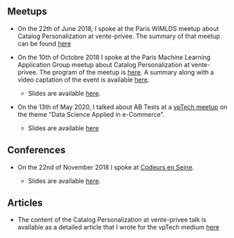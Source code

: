 
## Meetups

* On the 22th of June 2018, I spoke at the Paris WiMLDS meetup about Catalog Personalization at vente-privee. The summary of that meetup can be found [here](https://medium.com/@WiMLDS_Paris/7-paris-women-in-machine-learning-data-science-recommender-systems-optimization-engineering-76d4904b75af)

* On the 10th of Octobre 2018 I spoke at the Paris Machine Learning Application Group meetup about Catalog Personalization at vente-privee. The program of the meetup is [here](https://www.meetup.com/Paris-Machine-learning-applications-group/events/254137590/). A summary along with a video captation of the event is available [here](https://nuit-blanche.blogspot.com/2018/10/paris-machine-learning-1-s6-at-vente.html).

    - Slides are available [here](https://www.slideshare.net/BettyMoreschini/catalog-personalization).

* On the 13th of May 2020, I talked about AB Tests at a [vpTech meetup](https://www.meetup.com/vpTech/events/270500706) on the theme "Data Science Applied in e-Commerce".

    - Slides are available [here](https://www.slideshare.net/BettyMoreschini/ab-tests-theory-and-rex)

## Conferences

* On the 22nd of November 2018 I spoke at [Codeurs en Seine](https://www.codeursenseine.com/2018/programme).

    - Slides are available [here](https://www.slideshare.net/BettyMoreschini/catalog-personalization).

## Articles

* The content of the Catalog Personalization at vente-privee talk is available as a detailed article that I wrote for the vpTech medium [here](https://medium.com/@vptech/personalization-at-vente-privee-catalog-customization-f61170cf3f13)